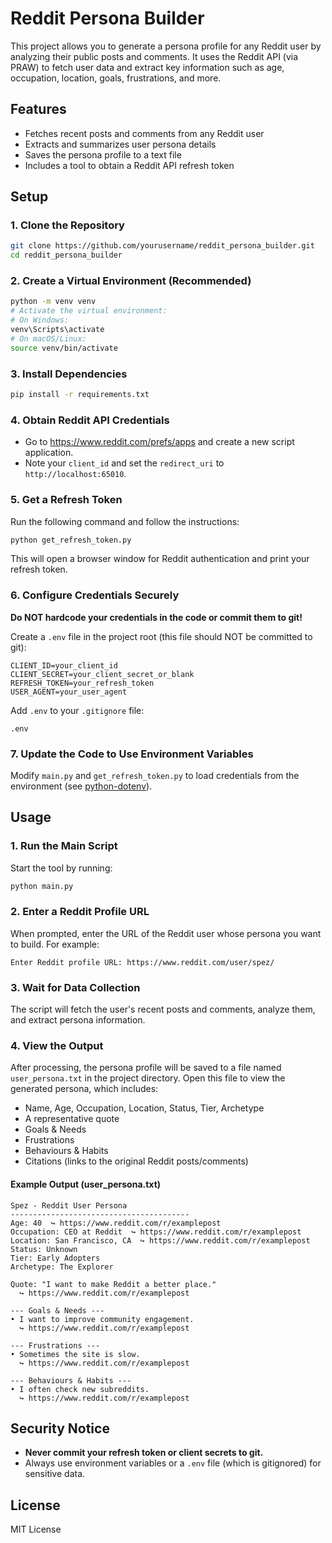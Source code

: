# Reddit Persona Builder

This project allows you to generate a persona profile for any Reddit user by analyzing their public posts and comments. It uses the Reddit API (via PRAW) to fetch user data and extract key information such as age, occupation, location, goals, frustrations, and more.

## Features
- Fetches recent posts and comments from any Reddit user
- Extracts and summarizes user persona details
- Saves the persona profile to a text file
- Includes a tool to obtain a Reddit API refresh token

## Setup

### 1. Clone the Repository
```bash
git clone https://github.com/yourusername/reddit_persona_builder.git
cd reddit_persona_builder
```

### 2. Create a Virtual Environment (Recommended)
```bash
python -m venv venv
# Activate the virtual environment:
# On Windows:
venv\Scripts\activate
# On macOS/Linux:
source venv/bin/activate
```

### 3. Install Dependencies
```bash
pip install -r requirements.txt
```

### 4. Obtain Reddit API Credentials
- Go to https://www.reddit.com/prefs/apps and create a new script application.
- Note your `client_id` and set the `redirect_uri` to `http://localhost:65010`.

### 5. Get a Refresh Token
Run the following command and follow the instructions:
```bash
python get_refresh_token.py
```
This will open a browser window for Reddit authentication and print your refresh token.

### 6. Configure Credentials Securely
**Do NOT hardcode your credentials in the code or commit them to git!**

Create a `.env` file in the project root (this file should NOT be committed to git):
```
CLIENT_ID=your_client_id
CLIENT_SECRET=your_client_secret_or_blank
REFRESH_TOKEN=your_refresh_token
USER_AGENT=your_user_agent
```

Add `.env` to your `.gitignore` file:
```
.env
```

### 7. Update the Code to Use Environment Variables
Modify `main.py` and `get_refresh_token.py` to load credentials from the environment (see [python-dotenv](https://pypi.org/project/python-dotenv/)).

## Usage

### 1. Run the Main Script
Start the tool by running:
```bash
python main.py
```

### 2. Enter a Reddit Profile URL
When prompted, enter the URL of the Reddit user whose persona you want to build. For example:
```
Enter Reddit profile URL: https://www.reddit.com/user/spez/
```

### 3. Wait for Data Collection
The script will fetch the user's recent posts and comments, analyze them, and extract persona information.

### 4. View the Output
After processing, the persona profile will be saved to a file named `user_persona.txt` in the project directory. Open this file to view the generated persona, which includes:
- Name, Age, Occupation, Location, Status, Tier, Archetype
- A representative quote
- Goals & Needs
- Frustrations
- Behaviours & Habits
- Citations (links to the original Reddit posts/comments)

#### Example Output (user_persona.txt)
```
Spez - Reddit User Persona
----------------------------------------
Age: 40  ↪ https://www.reddit.com/r/examplepost
Occupation: CEO at Reddit  ↪ https://www.reddit.com/r/examplepost
Location: San Francisco, CA  ↪ https://www.reddit.com/r/examplepost
Status: Unknown
Tier: Early Adopters
Archetype: The Explorer

Quote: "I want to make Reddit a better place."
  ↪ https://www.reddit.com/r/examplepost

--- Goals & Needs ---
• I want to improve community engagement.
  ↪ https://www.reddit.com/r/examplepost

--- Frustrations ---
• Sometimes the site is slow.
  ↪ https://www.reddit.com/r/examplepost

--- Behaviours & Habits ---
• I often check new subreddits.
  ↪ https://www.reddit.com/r/examplepost
```

## Security Notice
- **Never commit your refresh token or client secrets to git.**
- Always use environment variables or a `.env` file (which is gitignored) for sensitive data.

## License
MIT License 